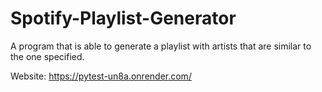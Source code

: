 # Spotify-Playlist-Generator
A program that is able to generate a playlist with artists that are similar to the one specified. 

Website: https://pytest-un8a.onrender.com/
